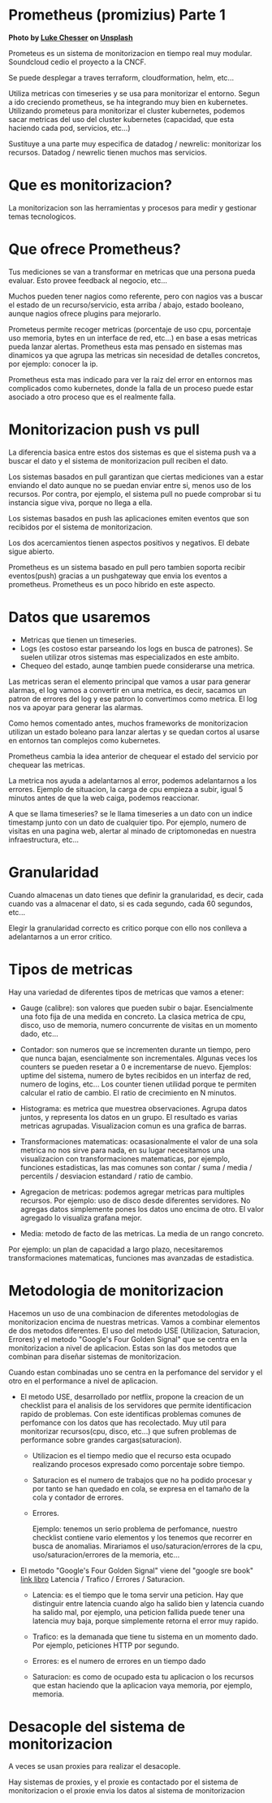 # Prometheus (promizius) Parte 1

**Photo by [Luke Chesser](https://unsplash.com/@lukechesser) on [Unsplash](https://unsplash.com/photos/JKUTrJ4vK00?utm_source=unsplash&utm_medium=referral&utm_content=creditShareLink)**


Prometeus es un sistema de monitorizacion en tiempo real muy modular. Soundcloud cedio el proyecto a la CNCF.

Se puede desplegar a traves terraform, cloudformation, helm, etc...

Utiliza metricas con timeseries y se usa para monitorizar el entorno. Segun a ido creciendo prometheus, se ha integrando muy bien en kubernetes. Utilizando prometeus para monitorizar el cluster kubernetes, podemos sacar metricas del uso del cluster kubernetes (capacidad, que esta haciendo cada pod, servicios, etc...)

Sustituye a una parte muy especifica de datadog / newrelic: monitorizar los recursos. Datadog / newrelic tienen muchos mas servicios.


# Que es monitorizacion?

La monitorizacion son las herramientas y procesos para medir y gestionar temas tecnologicos.


# Que ofrece Prometheus?

Tus mediciones se van a transformar en metricas que una persona pueda evaluar. Esto provee feedback al negocio, etc...

Muchos pueden tener nagios como referente, pero con nagios vas a buscar el estado de un recurso/servicio, esta arriba / abajo, estado booleano, aunque nagios ofrece plugins para mejorarlo.

Prometeus permite recoger metricas (porcentaje de uso cpu, porcentaje uso memoria, bytes en un interface de red, etc...) en base a esas metricas pueda lanzar alertas. Prometheus esta mas pensado en sistemas mas dinamicos ya que agrupa las metricas sin necesidad de detalles concretos, por ejemplo: conocer la ip.

Prometheus esta mas indicado para ver la raiz del error en entornos mas complicados como kubernetes, donde la falla de un proceso puede estar asociado a otro proceso que es el realmente falla.


# Monitorizacion push vs pull

La diferencia basica entre estos dos sistemas es que el sistema push va a buscar el dato y el sistema de monitorizacion pull reciben el dato.

Los sistemas basados en pull garantizan que ciertas mediciones van a estar enviando el dato aunque no se puedan enviar entre si, menos uso de los recursos. Por contra, por ejemplo, el sistema pull no puede comprobar si tu instancia sigue viva, porque no llega a ella.

Los sistemas basados en push las aplicaciones emiten eventos que son recibidos por el sistema de monitorizacion.

Los dos acercamientos tienen aspectos positivos y negativos. El debate sigue abierto.

Prometheus es un sistema basado en pull pero tambien soporta recibir eventos(push) gracias a un pushgateway que envia los eventos a prometheus. Prometheus es un poco hibrido en este aspecto.

# Datos que usaremos

- Metricas que tienen un timeseries.
- Logs (es costoso estar parseando los logs en busca de patrones). Se suelen utilizar otros sistemas mas especializados en este ambito.
- Chequeo del estado, aunqe tambien puede considerarse una metrica.

Las metricas seran el elemento principal que vamos a usar para generar alarmas, el log vamos a convertir en una metrica, es decir, sacamos un patron de errores del log y ese patron lo convertimos como metrica. El log nos va apoyar para generar las alarmas.

Como hemos comentado antes, muchos frameworks de monitorizacion utilizan un estado boleano para lanzar alertas y se quedan cortos al usarse en entornos tan complejos como kubernetes.

Prometheus cambia la idea anterior de chequear el estado del servicio por chequear las metricas.

La metrica nos ayuda a adelantarnos al error, podemos adelantarnos a los errores. Ejemplo de situacion, la carga de cpu empieza a subir, igual 5 minutos antes de que la web caiga, podemos reaccionar.

A que se llama timeseries? se le llama timeseries a un dato con un indice timestamp junto con un dato de cualquier tipo. Por ejemplo, numero de visitas en una pagina web, alertar al minado de criptomonedas en nuestra infraestructura, etc...

# Granularidad

Cuando almacenas un dato tienes que definir la granularidad, es decir, cada cuando vas a almacenar el dato, si es cada segundo, cada 60 segundos, etc...

Elegir la granularidad correcto es critico porque con ello nos conlleva a adelantarnos a un error critico.


# Tipos de metricas

Hay una variedad de diferentes tipos de metricas que vamos a etener:

- Gauge (calibre): son valores que pueden subir o bajar. Esencialmente una foto fija de una medida en concreto. La clasica metrica de cpu, disco, uso de memoria, numero concurrente de visitas en un momento dado,  etc...

- Contador: son numeros que se incrementen durante un tiempo, pero que nunca bajan, esencialmente son incrementales. Algunas veces los counters se pueden resetar a 0 e incrementarse de nuevo. Ejemplos: uptime del sistema, numero de bytes recibidos en un interfaz de red, numero de logins, etc... Los counter tienen utilidad porque te permiten calcular el ratio de cambio. El ratio de crecimiento en N minutos.

- Histograma: es metrica que muestrea observaciones. Agrupa datos juntos, y representa los datos en un grupo. El resultado es varias metricas agrupadas. Visualizacion comun es una grafica de barras.

- Transformaciones matematicas: ocasasionalmente el valor de una sola metrica no nos sirve para nada, en su lugar necesitamos una visualizacion con transformaciones matematicas, por ejemplo, funciones estadisticas, las mas comunes son contar / suma / media / percentils / desviacion estandard / ratio de cambio.

- Agregacion de metricas: podemos agregar metricas para multiples recursos. Por ejemplo: uso de disco desde diferentes servidores. No agregas datos simplemente pones los datos uno encima de otro. El valor agregado lo visualiza grafana mejor.

- Media: metodo de facto de las metricas. La media de un rango concreto.

Por ejemplo: un plan de capacidad a largo plazo, necesitaremos transformaciones matematicas, funciones mas avanzadas de estadistica.

# Metodologia de monitorizacion

Hacemos un uso de una combinacion de diferentes metodologias de monitorizacion encima de nuestras metricas. Vamos a combinar elementos de dos metodos diferentes. El uso del metodo USE (Utilizacion, Saturacion, Errores) y el metodo "Google's Four Golden Signal" que se centra en la monitorizacion a nivel de aplicacion. Estas son las dos metodos que combinan para diseñar sistemas de monitorizacion.

Cuando estan combinadas uno se centra en la perfomance del servidor y el otro en el performance a nivel de aplicacion. 

- El metodo USE, desarrollado por netflix, propone la creacion de un checklist para el analisis de los servidores que permite identificacion rapido de problemas. Con este identificas problemas comunes de perfomance con los datos que has recolectado. Muy util para monitorizar recursos(cpu, disco, etc...) que sufren problemas de performance sobre grandes cargas(saturacion).

  * Utilizacion es el tiempo medio que el recurso esta ocupado realizando procesos expresado como porcentaje sobre tiempo.

  * Saturacion es el numero de trabajos que no ha podido procesar y por tanto se han quedado en cola, se expresa en el tamaño de la cola y contador de errores.

  * Errores.
  
    Ejemplo: tenemos un serio problema de perfomance, nuestro checklist contiene vario elementos y los tenemos que recorrer en busca de anomalias. Mirariamos el uso/saturacion/errores de la cpu, uso/saturacion/errores de la memoria, etc...

- El metodo "Google's Four Golden Signal" viene del "google sre book" [link libro](https://sre.google/sre-book/monitoring-distributed-systems/) Latencia / Trafico / Errores / Saturacion.

  * Latencia: es el tiempo que le toma servir una peticion. Hay que distinguir entre latencia cuando algo ha salido bien y latencia cuando ha salido mal, por ejemplo, una peticion fallida puede tener una latencia muy baja, porque simplemente retorna el error muy rapido.

  * Trafico: es la demanada que tiene tu sistema en un momento dado. Por ejemplo, peticiones HTTP por segundo.

  * Errores: es el numero de errores en un tiempo dado
  * Saturacion: es como de ocupado esta tu aplicacion o los recursos que estan haciendo que la aplicacion vaya memoria, por ejemplo, memoria.













# Desacople del sistema de monitorizacion

A veces se usan proxies para realizar el desacople.

Hay sistemas de proxies, y el proxie es contactado por el sistema de monitorizacion o el proxie envia los datos al sistema de monitorizacion






